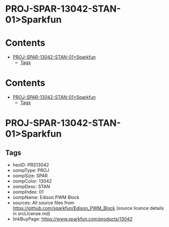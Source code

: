 
PROJ-SPAR-13042-STAN-01>Sparkfun
================================

Contents
========

* [PROJ-SPAR-13042-STAN-01>Sparkfun](#proj-spar-13042-stan-01sparkfun)
	* [Tags](#tags)

Contents
========

* [PROJ-SPAR-13042-STAN-01>Sparkfun](#proj-spar-13042-stan-01sparkfun)
	* [Tags](#tags)

# PROJ-SPAR-13042-STAN-01>Sparkfun

## Tags

- hexID: PRS13042
- oompType: PROJ
- oompSize: SPAR
- oompColor: 13042
- oompDesc: STAN
- oompIndex: 01
- oompName: Edison PWM Block
- sources: All source files from https://github.com/sparkfun/Edison_PWM_Block (source licence details in srcLicense.md)
- linkBuyPage: https://www.sparkfun.com/products/13042
